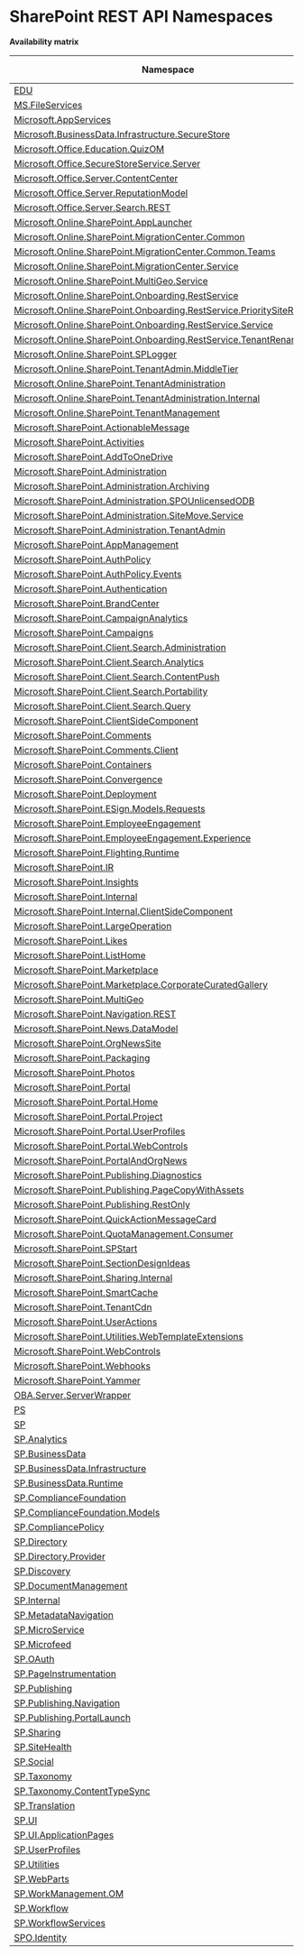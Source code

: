 # SharePoint REST API Namespaces

**Availability matrix**

Namespace | SPO | SP 2019 | SP 2016 | SP 2013
----------|:---:|:-------:|:-------:|:-------:
[EDU](./EDU) | ❌ | ❌ | ❌ | ✅
[MS.FileServices](./MS.FileServices) | ✅ | ✅ | ✅ | ❌
[Microsoft.AppServices](./Microsoft.AppServices) | ✅ | ❌ | ❌ | ❌
[Microsoft.BusinessData.Infrastructure.SecureStore](./Microsoft.BusinessData.Infrastructure.SecureStore) | ✅ | ❌ | ❌ | ❌
[Microsoft.Office.Education.QuizOM](./Microsoft.Office.Education.QuizOM) | ❌ | ❌ | ❌ | ✅
[Microsoft.Office.SecureStoreService.Server](./Microsoft.Office.SecureStoreService.Server) | ✅ | ❌ | ❌ | ❌
[Microsoft.Office.Server.ContentCenter](./Microsoft.Office.Server.ContentCenter) | ✅ | ❌ | ❌ | ❌
[Microsoft.Office.Server.ReputationModel](./Microsoft.Office.Server.ReputationModel) | ✅ | ✅ | ✅ | ✅
[Microsoft.Office.Server.Search.REST](./Microsoft.Office.Server.Search.REST) | ✅ | ✅ | ✅ | ✅
[Microsoft.Online.SharePoint.AppLauncher](./Microsoft.Online.SharePoint.AppLauncher) | ✅ | ❌ | ❌ | ❌
[Microsoft.Online.SharePoint.MigrationCenter.Common](./Microsoft.Online.SharePoint.MigrationCenter.Common) | ✅ | ❌ | ❌ | ❌
[Microsoft.Online.SharePoint.MigrationCenter.Common.Teams](./Microsoft.Online.SharePoint.MigrationCenter.Common.Teams) | ✅ | ❌ | ❌ | ❌
[Microsoft.Online.SharePoint.MigrationCenter.Service](./Microsoft.Online.SharePoint.MigrationCenter.Service) | ✅ | ❌ | ❌ | ❌
[Microsoft.Online.SharePoint.MultiGeo.Service](./Microsoft.Online.SharePoint.MultiGeo.Service) | ✅ | ❌ | ❌ | ❌
[Microsoft.Online.SharePoint.Onboarding.RestService](./Microsoft.Online.SharePoint.Onboarding.RestService) | ✅ | ❌ | ❌ | ❌
[Microsoft.Online.SharePoint.Onboarding.RestService.PrioritySiteRename](./Microsoft.Online.SharePoint.Onboarding.RestService.PrioritySiteRename) | ✅ | ❌ | ❌ | ❌
[Microsoft.Online.SharePoint.Onboarding.RestService.Service](./Microsoft.Online.SharePoint.Onboarding.RestService.Service) | ✅ | ❌ | ❌ | ❌
[Microsoft.Online.SharePoint.Onboarding.RestService.TenantRename](./Microsoft.Online.SharePoint.Onboarding.RestService.TenantRename) | ✅ | ❌ | ❌ | ❌
[Microsoft.Online.SharePoint.SPLogger](./Microsoft.Online.SharePoint.SPLogger) | ✅ | ❌ | ❌ | ❌
[Microsoft.Online.SharePoint.TenantAdmin.MiddleTier](./Microsoft.Online.SharePoint.TenantAdmin.MiddleTier) | ✅ | ❌ | ❌ | ❌
[Microsoft.Online.SharePoint.TenantAdministration](./Microsoft.Online.SharePoint.TenantAdministration) | ✅ | ❌ | ❌ | ❌
[Microsoft.Online.SharePoint.TenantAdministration.Internal](./Microsoft.Online.SharePoint.TenantAdministration.Internal) | ✅ | ❌ | ❌ | ❌
[Microsoft.Online.SharePoint.TenantManagement](./Microsoft.Online.SharePoint.TenantManagement) | ✅ | ❌ | ❌ | ❌
[Microsoft.SharePoint.ActionableMessage](./Microsoft.SharePoint.ActionableMessage) | ✅ | ❌ | ❌ | ❌
[Microsoft.SharePoint.Activities](./Microsoft.SharePoint.Activities) | ✅ | ✅ | ❌ | ❌
[Microsoft.SharePoint.AddToOneDrive](./Microsoft.SharePoint.AddToOneDrive) | ✅ | ❌ | ❌ | ❌
[Microsoft.SharePoint.Administration](./Microsoft.SharePoint.Administration) | ✅ | ✅ | ✅ | ✅
[Microsoft.SharePoint.Administration.Archiving](./Microsoft.SharePoint.Administration.Archiving) | ✅ | ❌ | ❌ | ❌
[Microsoft.SharePoint.Administration.SPOUnlicensedODB](./Microsoft.SharePoint.Administration.SPOUnlicensedODB) | ✅ | ❌ | ❌ | ❌
[Microsoft.SharePoint.Administration.SiteMove.Service](./Microsoft.SharePoint.Administration.SiteMove.Service) | ✅ | ❌ | ❌ | ❌
[Microsoft.SharePoint.Administration.TenantAdmin](./Microsoft.SharePoint.Administration.TenantAdmin) | ✅ | ❌ | ❌ | ❌
[Microsoft.SharePoint.AppManagement](./Microsoft.SharePoint.AppManagement) | ✅ | ❌ | ❌ | ❌
[Microsoft.SharePoint.AuthPolicy](./Microsoft.SharePoint.AuthPolicy) | ✅ | ❌ | ❌ | ❌
[Microsoft.SharePoint.AuthPolicy.Events](./Microsoft.SharePoint.AuthPolicy.Events) | ✅ | ❌ | ❌ | ❌
[Microsoft.SharePoint.Authentication](./Microsoft.SharePoint.Authentication) | ✅ | ❌ | ❌ | ❌
[Microsoft.SharePoint.BrandCenter](./Microsoft.SharePoint.BrandCenter) | ✅ | ❌ | ❌ | ❌
[Microsoft.SharePoint.CampaignAnalytics](./Microsoft.SharePoint.CampaignAnalytics) | ✅ | ❌ | ❌ | ❌
[Microsoft.SharePoint.Campaigns](./Microsoft.SharePoint.Campaigns) | ✅ | ❌ | ❌ | ❌
[Microsoft.SharePoint.Client.Search.Administration](./Microsoft.SharePoint.Client.Search.Administration) | ✅ | ✅ | ✅ | ✅
[Microsoft.SharePoint.Client.Search.Analytics](./Microsoft.SharePoint.Client.Search.Analytics) | ✅ | ✅ | ✅ | ✅
[Microsoft.SharePoint.Client.Search.ContentPush](./Microsoft.SharePoint.Client.Search.ContentPush) | ❌ | ❌ | ❌ | ✅
[Microsoft.SharePoint.Client.Search.Portability](./Microsoft.SharePoint.Client.Search.Portability) | ❌ | ❌ | ❌ | ✅
[Microsoft.SharePoint.Client.Search.Query](./Microsoft.SharePoint.Client.Search.Query) | ✅ | ✅ | ✅ | ✅
[Microsoft.SharePoint.ClientSideComponent](./Microsoft.SharePoint.ClientSideComponent) | ✅ | ✅ | ✅ | ❌
[Microsoft.SharePoint.Comments](./Microsoft.SharePoint.Comments) | ✅ | ✅ | ❌ | ❌
[Microsoft.SharePoint.Comments.Client](./Microsoft.SharePoint.Comments.Client) | ✅ | ✅ | ❌ | ❌
[Microsoft.SharePoint.Containers](./Microsoft.SharePoint.Containers) | ✅ | ❌ | ❌ | ❌
[Microsoft.SharePoint.Convergence](./Microsoft.SharePoint.Convergence) | ✅ | ❌ | ❌ | ❌
[Microsoft.SharePoint.Deployment](./Microsoft.SharePoint.Deployment) | ✅ | ❌ | ❌ | ❌
[Microsoft.SharePoint.ESign.Models.Requests](./Microsoft.SharePoint.ESign.Models.Requests) | ✅ | ❌ | ❌ | ❌
[Microsoft.SharePoint.EmployeeEngagement](./Microsoft.SharePoint.EmployeeEngagement) | ✅ | ❌ | ❌ | ❌
[Microsoft.SharePoint.EmployeeEngagement.Experience](./Microsoft.SharePoint.EmployeeEngagement.Experience) | ✅ | ❌ | ❌ | ❌
[Microsoft.SharePoint.Flighting.Runtime](./Microsoft.SharePoint.Flighting.Runtime) | ✅ | ❌ | ❌ | ❌
[Microsoft.SharePoint.IR](./Microsoft.SharePoint.IR) | ✅ | ❌ | ❌ | ❌
[Microsoft.SharePoint.Insights](./Microsoft.SharePoint.Insights) | ✅ | ❌ | ❌ | ❌
[Microsoft.SharePoint.Internal](./Microsoft.SharePoint.Internal) | ✅ | ✅ | ❌ | ❌
[Microsoft.SharePoint.Internal.ClientSideComponent](./Microsoft.SharePoint.Internal.ClientSideComponent) | ✅ | ✅ | ❌ | ❌
[Microsoft.SharePoint.LargeOperation](./Microsoft.SharePoint.LargeOperation) | ✅ | ❌ | ❌ | ❌
[Microsoft.SharePoint.Likes](./Microsoft.SharePoint.Likes) | ✅ | ✅ | ❌ | ❌
[Microsoft.SharePoint.ListHome](./Microsoft.SharePoint.ListHome) | ✅ | ❌ | ❌ | ❌
[Microsoft.SharePoint.Marketplace](./Microsoft.SharePoint.Marketplace) | ✅ | ❌ | ❌ | ❌
[Microsoft.SharePoint.Marketplace.CorporateCuratedGallery](./Microsoft.SharePoint.Marketplace.CorporateCuratedGallery) | ✅ | ✅ | ❌ | ❌
[Microsoft.SharePoint.MultiGeo](./Microsoft.SharePoint.MultiGeo) | ✅ | ❌ | ❌ | ❌
[Microsoft.SharePoint.Navigation.REST](./Microsoft.SharePoint.Navigation.REST) | ✅ | ✅ | ✅ | ✅
[Microsoft.SharePoint.News.DataModel](./Microsoft.SharePoint.News.DataModel) | ✅ | ❌ | ❌ | ❌
[Microsoft.SharePoint.OrgNewsSite](./Microsoft.SharePoint.OrgNewsSite) | ✅ | ❌ | ❌ | ❌
[Microsoft.SharePoint.Packaging](./Microsoft.SharePoint.Packaging) | ✅ | ✅ | ✅ | ❌
[Microsoft.SharePoint.Photos](./Microsoft.SharePoint.Photos) | ✅ | ❌ | ❌ | ❌
[Microsoft.SharePoint.Portal](./Microsoft.SharePoint.Portal) | ✅ | ✅ | ✅ | ✅
[Microsoft.SharePoint.Portal.Home](./Microsoft.SharePoint.Portal.Home) | ✅ | ✅ | ❌ | ❌
[Microsoft.SharePoint.Portal.Project](./Microsoft.SharePoint.Portal.Project) | ✅ | ✅ | ✅ | ✅
[Microsoft.SharePoint.Portal.UserProfiles](./Microsoft.SharePoint.Portal.UserProfiles) | ✅ | ✅ | ✅ | ✅
[Microsoft.SharePoint.Portal.WebControls](./Microsoft.SharePoint.Portal.WebControls) | ✅ | ✅ | ✅ | ❌
[Microsoft.SharePoint.PortalAndOrgNews](./Microsoft.SharePoint.PortalAndOrgNews) | ✅ | ❌ | ❌ | ❌
[Microsoft.SharePoint.Publishing.Diagnostics](./Microsoft.SharePoint.Publishing.Diagnostics) | ✅ | ❌ | ❌ | ❌
[Microsoft.SharePoint.Publishing.PageCopyWithAssets](./Microsoft.SharePoint.Publishing.PageCopyWithAssets) | ✅ | ❌ | ❌ | ❌
[Microsoft.SharePoint.Publishing.RestOnly](./Microsoft.SharePoint.Publishing.RestOnly) | ✅ | ❌ | ❌ | ❌
[Microsoft.SharePoint.QuickActionMessageCard](./Microsoft.SharePoint.QuickActionMessageCard) | ✅ | ✅ | ❌ | ❌
[Microsoft.SharePoint.QuotaManagement.Consumer](./Microsoft.SharePoint.QuotaManagement.Consumer) | ✅ | ❌ | ❌ | ❌
[Microsoft.SharePoint.SPStart](./Microsoft.SharePoint.SPStart) | ✅ | ❌ | ❌ | ❌
[Microsoft.SharePoint.SectionDesignIdeas](./Microsoft.SharePoint.SectionDesignIdeas) | ✅ | ❌ | ❌ | ❌
[Microsoft.SharePoint.Sharing.Internal](./Microsoft.SharePoint.Sharing.Internal) | ✅ | ❌ | ❌ | ❌
[Microsoft.SharePoint.SmartCache](./Microsoft.SharePoint.SmartCache) | ✅ | ❌ | ❌ | ❌
[Microsoft.SharePoint.TenantCdn](./Microsoft.SharePoint.TenantCdn) | ✅ | ❌ | ❌ | ❌
[Microsoft.SharePoint.UserActions](./Microsoft.SharePoint.UserActions) | ✅ | ✅ | ❌ | ❌
[Microsoft.SharePoint.Utilities.WebTemplateExtensions](./Microsoft.SharePoint.Utilities.WebTemplateExtensions) | ✅ | ✅ | ❌ | ❌
[Microsoft.SharePoint.WebControls](./Microsoft.SharePoint.WebControls) | ✅ | ✅ | ✅ | ❌
[Microsoft.SharePoint.Webhooks](./Microsoft.SharePoint.Webhooks) | ✅ | ✅ | ❌ | ❌
[Microsoft.SharePoint.Yammer](./Microsoft.SharePoint.Yammer) | ✅ | ❌ | ❌ | ❌
[OBA.Server.ServerWrapper](./OBA.Server.ServerWrapper) | ✅ | ❌ | ❌ | ❌
[PS](./PS) | ✅ | ✅ | ✅ | ❌
[SP](./SP) | ✅ | ✅ | ✅ | ✅
[SP.Analytics](./SP.Analytics) | ✅ | ✅ | ✅ | ✅
[SP.BusinessData](./SP.BusinessData) | ✅ | ✅ | ✅ | ✅
[SP.BusinessData.Infrastructure](./SP.BusinessData.Infrastructure) | ✅ | ✅ | ✅ | ✅
[SP.BusinessData.Runtime](./SP.BusinessData.Runtime) | ✅ | ✅ | ✅ | ✅
[SP.ComplianceFoundation](./SP.ComplianceFoundation) | ✅ | ❌ | ❌ | ❌
[SP.ComplianceFoundation.Models](./SP.ComplianceFoundation.Models) | ✅ | ❌ | ❌ | ❌
[SP.CompliancePolicy](./SP.CompliancePolicy) | ✅ | ❌ | ❌ | ❌
[SP.Directory](./SP.Directory) | ✅ | ✅ | ✅ | ❌
[SP.Directory.Provider](./SP.Directory.Provider) | ✅ | ✅ | ✅ | ❌
[SP.Discovery](./SP.Discovery) | ❌ | ❌ | ❌ | ✅
[SP.DocumentManagement](./SP.DocumentManagement) | ✅ | ✅ | ❌ | ❌
[SP.Internal](./SP.Internal) | ✅ | ✅ | ❌ | ❌
[SP.MetadataNavigation](./SP.MetadataNavigation) | ✅ | ✅ | ❌ | ❌
[SP.MicroService](./SP.MicroService) | ✅ | ✅ | ❌ | ❌
[SP.Microfeed](./SP.Microfeed) | ✅ | ✅ | ✅ | ✅
[SP.OAuth](./SP.OAuth) | ✅ | ✅ | ✅ | ❌
[SP.PageInstrumentation](./SP.PageInstrumentation) | ✅ | ❌ | ❌ | ❌
[SP.Publishing](./SP.Publishing) | ✅ | ✅ | ❌ | ✅
[SP.Publishing.Navigation](./SP.Publishing.Navigation) | ✅ | ❌ | ❌ | ✅
[SP.Publishing.PortalLaunch](./SP.Publishing.PortalLaunch) | ✅ | ❌ | ❌ | ❌
[SP.Sharing](./SP.Sharing) | ✅ | ✅ | ✅ | ✅
[SP.SiteHealth](./SP.SiteHealth) | ✅ | ✅ | ✅ | ✅
[SP.Social](./SP.Social) | ✅ | ✅ | ✅ | ✅
[SP.Taxonomy](./SP.Taxonomy) | ✅ | ✅ | ✅ | ✅
[SP.Taxonomy.ContentTypeSync](./SP.Taxonomy.ContentTypeSync) | ✅ | ❌ | ❌ | ❌
[SP.Translation](./SP.Translation) | ✅ | ✅ | ✅ | ✅
[SP.UI](./SP.UI) | ❌ | ❌ | ❌ | ✅
[SP.UI.ApplicationPages](./SP.UI.ApplicationPages) | ✅ | ✅ | ✅ | ✅
[SP.UserProfiles](./SP.UserProfiles) | ✅ | ✅ | ✅ | ✅
[SP.Utilities](./SP.Utilities) | ✅ | ✅ | ✅ | ✅
[SP.WebParts](./SP.WebParts) | ✅ | ✅ | ✅ | ✅
[SP.WorkManagement.OM](./SP.WorkManagement.OM) | ✅ | ✅ | ✅ | ✅
[SP.Workflow](./SP.Workflow) | ✅ | ✅ | ✅ | ✅
[SP.WorkflowServices](./SP.WorkflowServices) | ✅ | ✅ | ✅ | ✅
[SPO.Identity](./SPO.Identity) | ✅ | ❌ | ❌ | ❌
